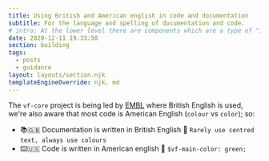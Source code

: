 ```yaml
---
title: Using British and American english in code and documentation
subtitle: For the language and spelling of documentation and code.
# intro: At the lower level there are components which are a type of "ingredient" used to assemble into the higher level patterns with richer templates with usability guidance.
date: 2020-12-11 19:33:50
section: building
tags:
  - posts
  - guidance
layout: layouts/section.njk
templateEngineOverride: njk, md
---
```


The `vf-core` project is being led by [EMBL](//www.embl.org) where British English is used, we're also aware that most code is American English (`colour` vs `color`); so:

 - 📚🇬🇧 Documentation is written in British English 💂‍ `Rarely use centred text, always use colours`
 - ⌨️🇺🇸 Code is written in American english 🧢 `$vf-main-color: green;`

